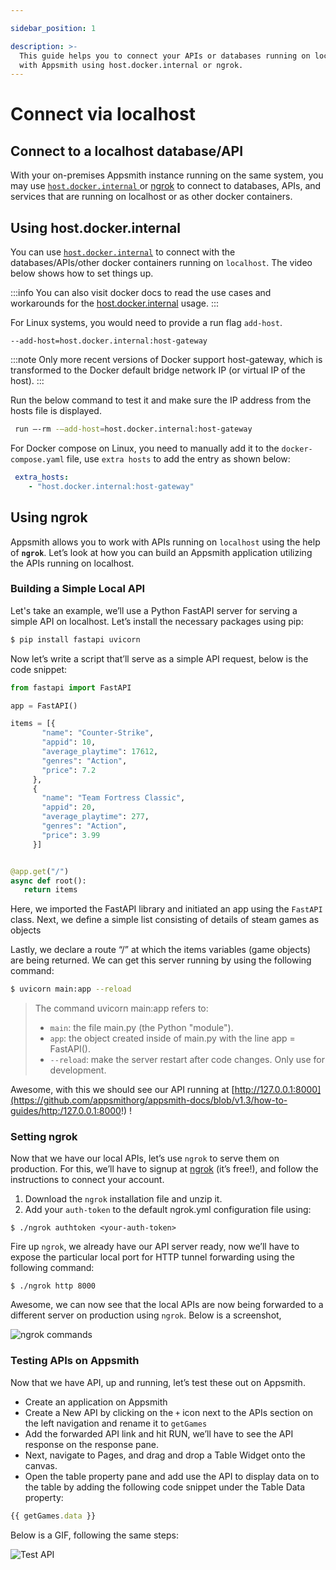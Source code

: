 ```yaml
---

sidebar_position: 1

description: >-
  This guide helps you to connect your APIs or databases running on localhost
  with Appsmith using host.docker.internal or ngrok.
---
```


# Connect via localhost

## Connect to a localhost database/API

With your on-premises Appsmith instance running on the same system, you may use [`host.docker.internal` ](how-to-work-with-local-apis-on-appsmith.md#using-docker-internal)or [ngrok](how-to-work-with-local-apis-on-appsmith.md#using-ngrok) to connect to databases, APIs, and services that are running on localhost or as other docker containers.

## Using host.docker.internal

You can use [`host.docker.internal`](https://docs.docker.com/desktop/networking/#i-want-to-connect-from-a-container-to-a-service-on-the-host) to connect with the databases/APIs/other docker containers running on `localhost`. The video below shows how to set things up.

:::info
You can also visit docker docs to read the use cases and workarounds for the [host.docker.internal](https://docs.docker.com/desktop/networking/#use-cases-and-workarounds-for-all-platforms) usage.
:::



 <VideoEmbed host="youtube" videoId="4XlgsVekzhI" title="Connect to databases/APIs running on localhost" caption="Connect to databases/APIs running on localhost"/>
 
For Linux systems, you would need to provide a run flag `add-host`. 

```
--add-host=host.docker.internal:host-gateway
```
:::note
Only more recent versions of Docker support host-gateway, which is transformed to the Docker default bridge network IP (or virtual IP of the host).
:::

Run the below command to test it and make sure the IP address from the hosts file is displayed.

```bash
 run —-rm -—add-host=host.docker.internal:host-gateway
 ```
For Docker compose on Linux, you need to manually add it to the ```docker-compose.yaml``` file, use ```extra hosts``` to add the entry as shown below: 

```yaml
 extra_hosts:
    - "host.docker.internal:host-gateway"
```

## Using ngrok

Appsmith allows you to work with APIs running on `localhost` using the help of **`ngrok`**. Let’s look at how you can build an Appsmith application utilizing the APIs running on localhost.


 <VideoEmbed host="youtube" videoId="IUX2rXmS17E" title="Connect to localhost using ngrok" caption="Connect to localhost using ngrok"/>


### Building a Simple Local API

Let's take an example, we’ll use a Python FastAPI server for serving a simple API on localhost. Let’s install the necessary packages using pip:

```bash
$ pip install fastapi uvicorn
```

Now let’s write a script that’ll serve as a simple API request, below is the code snippet:

```python
from fastapi import FastAPI

app = FastAPI()

items = [{     
       "name": "Counter-Strike",
       "appid": 10,
       "average_playtime": 17612,
       "genres": "Action",
       "price": 7.2
     },
     {
       "name": "Team Fortress Classic",
       "appid": 20,
       "average_playtime": 277,
       "genres": "Action",
       "price": 3.99
     }]


@app.get("/")
async def root():
   return items
```

Here, we imported the FastAPI library and initiated an app using the `FastAPI` class. Next, we define a simple list consisting of details of steam games as objects

Lastly, we declare a route “/” at which the items variables (game objects) are being returned. We can get this server running by using the following command:

```bash
$ uvicorn main:app --reload
```

> The command uvicorn main:app refers to:
>
> * `main`: the file main.py (the Python "module").
> * `app`: the object created inside of main.py with the line app = FastAPI().
> * `--reload`: make the server restart after code changes. Only use for development.

Awesome, with this we should see our API running at [http://127.0.0.1:8000](https://github.com/appsmithorg/appsmith-docs/blob/v1.3/how-to-guides/http:/127.0.0.1:8000!) !

### Setting ngrok

Now that we have our local APIs, let’s use `ngrok` to serve them on production. For this, we’ll have to signup at [ngrok](https://dashboard.ngrok.com/get-started/setup) (it’s free!), and follow the instructions to connect your account.

1. Download the `ngrok` installation file and unzip it.
2. Add your `auth-token` to the default ngrok.yml configuration file using:

```
$ ./ngrok authtoken <your-auth-token>
```

Fire up `ngrok`, we already have our API server ready, now we’ll have to expose the particular local port for HTTP tunnel forwarding using the following command:

```
$ ./ngrok http 8000
```

Awesome, we can now see that the local APIs are now being forwarded to a different server on production using `ngrok`. Below is a screenshot,

![ngrok commands](https://lh5.googleusercontent.com/5Qdqw3U5EYtDk5EhpWrTrrUw5EcKPqZGE8xX2W7NjazBd\_cdSQZNUgVkUzkQXjG0NqCusqQW4ftUp3GAOg794gsWCZpXrDi1lmtBF7ZplJ5lAAcdsc\_hfKOFr93KebVE4nZ1JKp9)

### Testing APIs on Appsmith

Now that we have API, up and running, let’s test these out on Appsmith.

* Create an application on Appsmith
* Create a New API by clicking on the `+` icon next to the APIs section on the left navigation and rename it to `getGames`
* Add the forwarded API link and hit RUN, we’ll have to see the API response on the response pane.
* Next, navigate to Pages, and drag and drop a Table Widget onto the canvas.
* Open the table property pane and add use the API to display data on to the table by adding the following code snippet under the Table Data property:

```javascript
{{ getGames.data }}
```

Below is a GIF, following the same steps:

![Test API](/img/NGROK.gif)
